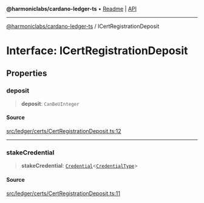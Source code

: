 **@harmoniclabs/cardano-ledger-ts** • [Readme](../Introduction.md) \| [API](../globals.md)

***

[@harmoniclabs/cardano-ledger-ts](../Introduction.md) / ICertRegistrationDeposit

# Interface: ICertRegistrationDeposit

## Properties

### deposit

> **deposit**: `CanBeUInteger`

#### Source

[src/ledger/certs/CertRegistrationDeposit.ts:12](https://github.com/HarmonicLabs/cardano-ledger-ts/blob/d1659b0/src/ledger/certs/CertRegistrationDeposit.ts#L12)

***

### stakeCredential

> **stakeCredential**: [`Credential`](../classes/Credential.md)\<[`CredentialType`](../enumerations/CredentialType.md)\>

#### Source

[src/ledger/certs/CertRegistrationDeposit.ts:11](https://github.com/HarmonicLabs/cardano-ledger-ts/blob/d1659b0/src/ledger/certs/CertRegistrationDeposit.ts#L11)
